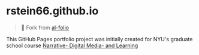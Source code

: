 # rstein66.github.io

> 🥄  Fork from [al-folio](https://github.com/alshedivat/al-folio)
  
This GitHub Pages portfolio project was initially created for NYU's 
graduate school course [Narrative- Digital Media- and Learning](https://steinhardt.nyu.edu/courses/narrative-digital-media-and-learning)
